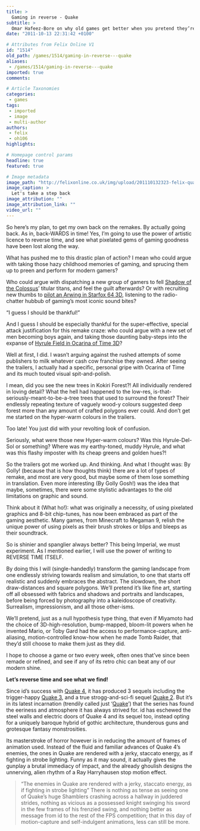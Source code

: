 ```yaml
---
title: >
  Gaming in reverse - Quake
subtitle: >
  Omar Hafeez-Bore on why old games get better when you pretend they’re new
date: "2011-10-13 22:31:42 +0100"

# Attributes from Felix Online V1
id: "1514"
old_path: /games/1514/gaming-in-reverse---quake
aliases:
 - /games/1514/gaming-in-reverse---quake
imported: true
comments:

# Article Taxonomies
categories:
 - games
tags:
 - imported
 - image
 - multi-author
authors:
 - felix
 - oh106
highlights:

# Homepage control params
headline: true
featured: true

# Image metadata
image_path: "http://felixonline.co.uk/img/upload/201110132323-felix-quake_4_by_id_software.jpg"
image_caption: >
  Let's take a step back
image_attribution: ""
image_attribution_link: ""
video_url: ""
---
```


So here’s my plan, to get my own back on the remakes. By actually going back. As in, back-WARDS in time! Yes, I’m going to use the power of artistic licence to reverse time, and see what pixelated gems of gaming goodness have been lost along the way.

What has pushed me to this drastic plan of action? I mean who could argue with taking those hazy childhood memories of gaming, and sprucing them up to preen and perform for modern gamers?

Who could argue with dispatching a new group of gamers to fell [Shadow of the Colossus](http://www.youtube.com/watch?v=13xbhz2il5M)’ titular titans, and feel the guilt afterwards? Or with recruiting new thumbs to [pilot an Arwing in Starfox 64 3D](http://www.youtube.com/watch?v=wIkJvY96i8w), listening to the radio-chatter hubbub of gaming’s most iconic sound bites?

“I guess I should be thankful!”

And I guess I should be especially thankful for the super-effective, special attack justification for this remake craze: who could argue with a new set of men becoming boys again, and taking those daunting baby-steps into the expanse of [Hyrule Field in Ocarina of Time 3D](http://www.youtube.com/watch?v=fwc7EcPtrLY)?

Well at first, I did. I wasn’t arguing against the rushed attempts of some publishers to milk whatever cash cow franchise they owned. After seeing the trailers, I actually had a specific, personal gripe with Ocarina of Time and its much touted visual spit-and-polish.

I mean, did you see the new trees in Kokiri Forest?! All individually rendered in loving detail? What the hell had happened to the low-res, is-that-seriously-meant-to-be-a-tree trees that used to surround the forest? Their endlessly repeating texture of vaguely wood-y colours suggested deep forest more than any amount of crafted polygons ever could. And don’t get me started on the hyper-warm colours in the trailers.

Too late! You just did with your revolting look of confusion.

Seriously, what were those new Hyper-warm colours? Was this Hyrule-Del-Sol or something? Where was my earthy-toned, muddy Hyrule, and what was this flashy imposter with its cheap greens and golden hues?!

So the trailers got me worked up. And thinking. And what I thought was: By Golly! (because that is how thoughts think) there are a lot of types of remake, and most are very good, but maybe some of them lose something in translation. Even more interesting (By Golly Gosh!) was the idea that maybe, sometimes, there were some stylistic advantages to the old limitations on graphic and sound.

Think about it (What ho!): what was originally a necessity, of using pixelated graphics and 8-bit chip-tunes, has now been embraced as part of the gaming aesthetic. Many games, from Minecraft to Megaman 9, relish the unique power of using pixels as their brush strokes or blips and bleeps as their soundtrack.

So is shinier and spanglier always better? This being Imperial, we must experiment. As I mentioned earlier, I will use the power of writing to REVERSE TIME ITSELF.

By doing this I will (single-handedly) transform the gaming landscape from one endlessly striving towards realism and simulation, to one that starts off realistic and suddenly embraces the abstract. The slowdown, the short draw-distances and square polygons. We’ll pretend it’s like fine art, starting off all obsessed with fabrics and shadows and portraits and landscapes, before being forced by photography into a kaleidoscope of creativity. Surrealism, impressionism, and all those other-isms.

We’ll pretend, just as a null hypothesis type thing, that even if Miyamoto had the choice of 3D-high-resolution, bump-mapped, bloom-lit powers when he invented Mario, or Toby Gard had the access to performance-capture, anti-aliasing, motion-controlled know-how when he made Tomb Raider, that they’d still choose to make them just as they did.

I hope to choose a game or two every week, often ones that’ve since been remade or refined, and see if any of its retro chic can beat any of our modern shine.

__Let’s reverse time and see what we find!__

Since id’s success with [Quake 4](http://www.youtube.com/watch?v=qzXF-DvUiuI), it has produced 3 sequels including the trigger-happy [Quake 3](http://www.youtube.com/watch?v=vaVhcnBiob0), and a true strogg-and-sci-fi sequel [Quake 2](http://www.youtube.com/watch?v=1SVVKQlwTUk). But it’s in its latest incarnation (trendily called just ‘[Quake](http://www.youtube.com/watch?v=M4On9P_2__c)’) that the series has found the eeriness and atmosphere it has always strived for. id has eschewed the steel walls and electric doors of Quake 4 and its sequel too, instead opting for a uniquely baroque hybrid of gothic architecture, thunderous guns and grotesque fantasy monstrosities.

Its masterstroke of horror however is in reducing the amount of frames of animation used. Instead of the fluid and familiar advances of Quake 4’s enemies, the ones in Quake are rendered with a jerky, staccato energy, as if fighting in strobe lighting. Funny as it may sound, it actually gives the gunplay a brutal immediacy of impact, and the already ghoulish designs the unnerving, alien rhythm of a Ray Harryhausen stop motion effect.
> “The enemies in Quake are rendered with a jerky, staccato energy, as if fighting in strobe lighting”
There is nothing as tense as seeing one of Quake’s huge Shamblers crashing across a hallway in juddered strides, nothing as vicious as a possessed knight swinging his sword in the few frames of his frenzied swing, and nothing better as message from id to the rest of the FPS competition; that in this day of motion-capture and self-indulgent animations, less can still be more.
